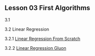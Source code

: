 ## Lesson 03 First Algorithms



3.1 

3.2 Linear Regression

3.2.1 [Linear Regression From Scratch](https://d2l.ai/chapter_linear-networks/linear-regression-scratch.html)

3.2.2 [Linear Regression Gluon](https://d2l.ai/chapter_linear-networks/linear-regression-gluon.html)

